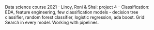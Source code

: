 Data science course 2021 - Linoy, Roni & Shai: project 4 - Classification:
EDA, feature engineering, few classification models - decision tree classifier, random forest classifier, logistic regression, ada boost. 
Grid Search in every model. 
Working with pipelines.

